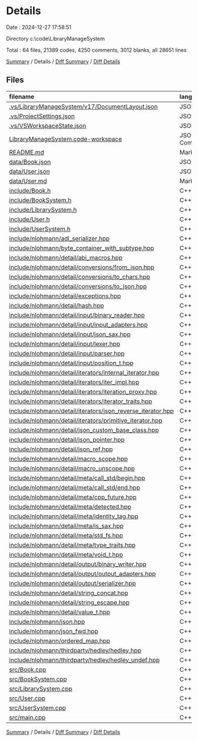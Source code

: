 # Details

Date : 2024-12-27 17:58:51

Directory c:\\code\\LibraryManageSystem

Total : 64 files,  21389 codes, 4250 comments, 3012 blanks, all 28651 lines

[Summary](results.md) / Details / [Diff Summary](diff.md) / [Diff Details](diff-details.md)

## Files
| filename | language | code | comment | blank | total |
| :--- | :--- | ---: | ---: | ---: | ---: |
| [.vs/LibraryManageSystem/v17/DocumentLayout.json](/.vs/LibraryManageSystem/v17/DocumentLayout.json) | JSON | 139 | 0 | 0 | 139 |
| [.vs/ProjectSettings.json](/.vs/ProjectSettings.json) | JSON | 3 | 0 | 0 | 3 |
| [.vs/VSWorkspaceState.json](/.vs/VSWorkspaceState.json) | JSON | 7 | 0 | 0 | 7 |
| [LibraryManageSystem.code-workspace](/LibraryManageSystem.code-workspace) | JSON with Comments | 123 | 2 | 0 | 125 |
| [README.md](/README.md) | Markdown | 162 | 0 | 86 | 248 |
| [data/Book.json](/data/Book.json) | JSON | 1,336 | 0 | 0 | 1,336 |
| [data/User.json](/data/User.json) | JSON | 228 | 0 | 0 | 228 |
| [data/User.md](/data/User.md) | Markdown | 4 | 0 | 4 | 8 |
| [include/Book.h](/include/Book.h) | C++ | 63 | 1 | 5 | 69 |
| [include/BookSystem.h](/include/BookSystem.h) | C++ | 26 | 5 | 8 | 39 |
| [include/LibrarySystem.h](/include/LibrarySystem.h) | C++ | 22 | 3 | 5 | 30 |
| [include/User.h](/include/User.h) | C++ | 63 | 8 | 11 | 82 |
| [include/UserSystem.h](/include/UserSystem.h) | C++ | 27 | 6 | 9 | 42 |
| [include/nlohmann/adl_serializer.hpp](/include/nlohmann/adl_serializer.hpp) | C++ | 33 | 14 | 9 | 56 |
| [include/nlohmann/byte_container_with_subtype.hpp](/include/nlohmann/byte_container_with_subtype.hpp) | C++ | 63 | 22 | 19 | 104 |
| [include/nlohmann/detail/abi_macros.hpp](/include/nlohmann/detail/abi_macros.hpp) | C++ | 72 | 11 | 18 | 101 |
| [include/nlohmann/detail/conversions/from_json.hpp](/include/nlohmann/detail/conversions/from_json.hpp) | C++ | 427 | 21 | 50 | 498 |
| [include/nlohmann/detail/conversions/to_chars.hpp](/include/nlohmann/detail/conversions/to_chars.hpp) | C++ | 490 | 503 | 126 | 1,119 |
| [include/nlohmann/detail/conversions/to_json.hpp](/include/nlohmann/detail/conversions/to_json.hpp) | C++ | 372 | 23 | 52 | 447 |
| [include/nlohmann/detail/exceptions.hpp](/include/nlohmann/detail/exceptions.hpp) | C++ | 184 | 43 | 31 | 258 |
| [include/nlohmann/detail/hash.hpp](/include/nlohmann/detail/hash.hpp) | C++ | 93 | 19 | 18 | 130 |
| [include/nlohmann/detail/input/binary_reader.hpp](/include/nlohmann/detail/input/binary_reader.hpp) | C++ | 2,360 | 365 | 285 | 3,010 |
| [include/nlohmann/detail/input/input_adapters.hpp](/include/nlohmann/detail/input/input_adapters.hpp) | C++ | 367 | 58 | 68 | 493 |
| [include/nlohmann/detail/input/json_sax.hpp](/include/nlohmann/detail/input/json_sax.hpp) | C++ | 457 | 161 | 110 | 728 |
| [include/nlohmann/detail/input/lexer.hpp](/include/nlohmann/detail/input/lexer.hpp) | C++ | 1,199 | 262 | 173 | 1,634 |
| [include/nlohmann/detail/input/parser.hpp](/include/nlohmann/detail/input/parser.hpp) | C++ | 372 | 83 | 65 | 520 |
| [include/nlohmann/detail/input/position_t.hpp](/include/nlohmann/detail/input/position_t.hpp) | C++ | 18 | 12 | 8 | 38 |
| [include/nlohmann/detail/iterators/internal_iterator.hpp](/include/nlohmann/detail/iterators/internal_iterator.hpp) | C++ | 14 | 16 | 6 | 36 |
| [include/nlohmann/detail/iterators/iter_impl.hpp](/include/nlohmann/detail/iterators/iter_impl.hpp) | C++ | 489 | 172 | 91 | 752 |
| [include/nlohmann/detail/iterators/iteration_proxy.hpp](/include/nlohmann/detail/iterators/iteration_proxy.hpp) | C++ | 170 | 39 | 34 | 243 |
| [include/nlohmann/detail/iterators/iterator_traits.hpp](/include/nlohmann/detail/iterators/iterator_traits.hpp) | C++ | 42 | 9 | 11 | 62 |
| [include/nlohmann/detail/iterators/json_reverse_iterator.hpp](/include/nlohmann/detail/iterators/json_reverse_iterator.hpp) | C++ | 67 | 43 | 21 | 131 |
| [include/nlohmann/detail/iterators/primitive_iterator.hpp](/include/nlohmann/detail/iterators/primitive_iterator.hpp) | C++ | 89 | 21 | 23 | 133 |
| [include/nlohmann/detail/json_custom_base_class.hpp](/include/nlohmann/detail/json_custom_base_class.hpp) | C++ | 15 | 17 | 8 | 40 |
| [include/nlohmann/detail/json_pointer.hpp](/include/nlohmann/detail/json_pointer.hpp) | C++ | 653 | 229 | 107 | 989 |
| [include/nlohmann/detail/json_ref.hpp](/include/nlohmann/detail/json_ref.hpp) | C++ | 55 | 8 | 16 | 79 |
| [include/nlohmann/detail/macro_scope.hpp](/include/nlohmann/detail/macro_scope.hpp) | C++ | 389 | 49 | 45 | 483 |
| [include/nlohmann/detail/macro_unscope.hpp](/include/nlohmann/detail/macro_unscope.hpp) | C++ | 31 | 9 | 6 | 46 |
| [include/nlohmann/detail/meta/call_std/begin.hpp](/include/nlohmann/detail/meta/call_std/begin.hpp) | C++ | 5 | 7 | 6 | 18 |
| [include/nlohmann/detail/meta/call_std/end.hpp](/include/nlohmann/detail/meta/call_std/end.hpp) | C++ | 5 | 7 | 6 | 18 |
| [include/nlohmann/detail/meta/cpp_future.hpp](/include/nlohmann/detail/meta/cpp_future.hpp) | C++ | 81 | 59 | 32 | 172 |
| [include/nlohmann/detail/meta/detected.hpp](/include/nlohmann/detail/meta/detected.hpp) | C++ | 47 | 8 | 16 | 71 |
| [include/nlohmann/detail/meta/identity_tag.hpp](/include/nlohmann/detail/meta/identity_tag.hpp) | C++ | 8 | 8 | 6 | 22 |
| [include/nlohmann/detail/meta/is_sax.hpp](/include/nlohmann/detail/meta/is_sax.hpp) | C++ | 128 | 7 | 25 | 160 |
| [include/nlohmann/detail/meta/std_fs.hpp](/include/nlohmann/detail/meta/std_fs.hpp) | C++ | 19 | 7 | 4 | 30 |
| [include/nlohmann/detail/meta/type_traits.hpp](/include/nlohmann/detail/meta/type_traits.hpp) | C++ | 549 | 98 | 149 | 796 |
| [include/nlohmann/detail/meta/void_t.hpp](/include/nlohmann/detail/meta/void_t.hpp) | C++ | 12 | 7 | 6 | 25 |
| [include/nlohmann/detail/output/binary_writer.hpp](/include/nlohmann/detail/output/binary_writer.hpp) | C++ | 1,449 | 220 | 170 | 1,839 |
| [include/nlohmann/detail/output/output_adapters.hpp](/include/nlohmann/detail/output/output_adapters.hpp) | C++ | 109 | 12 | 27 | 148 |
| [include/nlohmann/detail/output/serializer.hpp](/include/nlohmann/detail/output/serializer.hpp) | C++ | 680 | 193 | 116 | 989 |
| [include/nlohmann/detail/string_concat.hpp](/include/nlohmann/detail/string_concat.hpp) | C++ | 110 | 8 | 29 | 147 |
| [include/nlohmann/detail/string_escape.hpp](/include/nlohmann/detail/string_escape.hpp) | C++ | 31 | 34 | 8 | 73 |
| [include/nlohmann/detail/value_t.hpp](/include/nlohmann/detail/value_t.hpp) | C++ | 57 | 51 | 11 | 119 |
| [include/nlohmann/json.hpp](/include/nlohmann/json.hpp) | C++ | 3,490 | 1,161 | 608 | 5,259 |
| [include/nlohmann/json_fwd.hpp](/include/nlohmann/json_fwd.hpp) | C++ | 32 | 31 | 13 | 76 |
| [include/nlohmann/ordered_map.hpp](/include/nlohmann/ordered_map.hpp) | C++ | 275 | 39 | 46 | 360 |
| [include/nlohmann/thirdparty/hedley/hedley.hpp](/include/nlohmann/thirdparty/hedley/hedley.hpp) | C++ | 1,891 | 16 | 139 | 2,046 |
| [include/nlohmann/thirdparty/hedley/hedley_undef.hpp](/include/nlohmann/thirdparty/hedley/hedley_undef.hpp) | C++ | 149 | 7 | 3 | 159 |
| [src/Book.cpp](/src/Book.cpp) | C++ | 39 | 1 | 2 | 42 |
| [src/BookSystem.cpp](/src/BookSystem.cpp) | C++ | 656 | 6 | 19 | 681 |
| [src/LibrarySystem.cpp](/src/LibrarySystem.cpp) | C++ | 299 | 16 | 13 | 328 |
| [src/User.cpp](/src/User.cpp) | C++ | 58 | 4 | 4 | 66 |
| [src/UserSystem.cpp](/src/UserSystem.cpp) | C++ | 448 | 9 | 20 | 477 |
| [src/main.cpp](/src/main.cpp) | C++ | 38 | 0 | 6 | 44 |

[Summary](results.md) / Details / [Diff Summary](diff.md) / [Diff Details](diff-details.md)